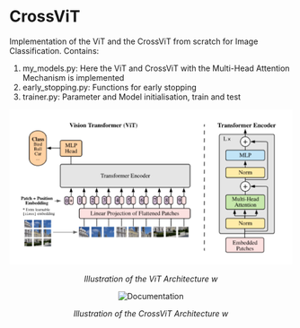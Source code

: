 # CrossViT
Implementation of the ViT and the CrossViT from scratch for Image Classification.
Contains:
1) my_models.py: Here the ViT and CrossViT with the Multi-Head Attention Mechanism is implemented
2) early_stopping.py: Functions for early stopping
3) trainer.py: Parameter and Model initialisation, train and test

<div style="display: flex; justify-content: center; align-items: center;">
  <div style="text-align:center;">
    <img src="ViT.PNG" alt="Documentation" width="600">
    <p style="font-style:italic;">Illustration of the ViT Architecture w</p>
  </div>
</div>


<div style="display: flex; justify-content: center; align-items: center;">
  <div style="text-align:center;">
    <img src="CrossViT.PNG" alt="Documentation" width="600">
    <p style="font-style:italic;">Illustration of the CrossViT Architecture w</p>
  </div>
</div>
